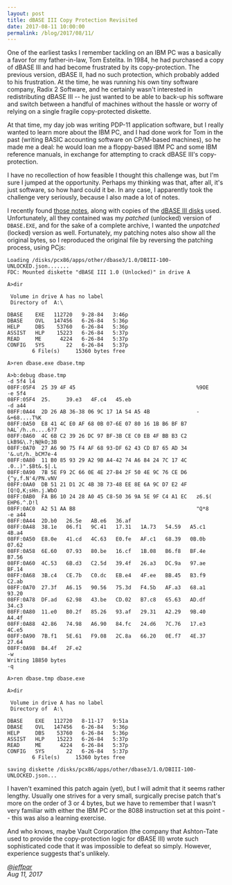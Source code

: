 ```yaml
---
layout: post
title: dBASE III Copy Protection Revisited
date: 2017-08-11 10:00:00
permalink: /blog/2017/08/11/
---
```


One of the earliest tasks I remember tackling on an IBM PC was a basically a favor for my father-in-law, Tom Estelita.
In 1984, he had purchased a copy of dBASE III and had become frustrated by its copy-protection.  The previous version,
dBASE II, had no such protection, which probably added to his frustration.  At the time, he was running his own tiny
software company, Radix 2 Software, and he certainly wasn't interested in redistributing dBASE III -- he just wanted to
be able to back-up his software and switch between a handful of machines without the hassle or worry of relying on a
single fragile copy-protected diskette.

At that time, my day job was writing PDP-11 application software, but I really wanted to learn more about the IBM PC,
and I had done work for Tom in the past (writing BASIC accounting software on CP/M-based machines), so he made me a
deal: he would loan me a floppy-based IBM PC and some IBM reference manuals, in exchange for attempting to crack dBASE
III's copy-protection.

I have no recollection of how feasible I thought this challenge was, but I'm sure I jumped at the opportunity.
Perhaps my thinking was that, after all, it's just software, so how hard could it be.  In any case, I apparently took
the challenge very seriously, because I also made a lot of notes.

I recently found [those notes](/docs/personal/#dbase-iii-copy-protection), along with copies of the
[dBASE III disks](/disks/pcx86/apps/other/dbase3/1.0/) used.  Unfortunately, all they contained was my *patched*
(unlocked) version of `DBASE.EXE`, and for the sake of a complete archive, I wanted the *unpatched* (locked) version as
well.  Fortunately, my patching notes also show all the original bytes, so I reproduced the original file by reversing
the patching process, using PCjs:

	Loading /disks/pcx86/apps/other/dbase3/1.0/DBIII-100-UNLOCKED.json.......
	FDC: Mounted diskette "dBASE III 1.0 (Unlocked)" in drive A
	
	A>dir
	
	 Volume in drive A has no label
	 Directory of  A:\
	
	DBASE    EXE   112720   9-28-84   3:46p
	DBASE    OVL   147456   6-26-84   5:36p
	HELP     DBS    53760   6-26-84   5:36p
	ASSIST   HLP    15223   6-26-84   5:37p
	READ     ME      4224   6-26-84   5:37p
	CONFIG   SYS       22   6-26-84   5:37p
	        6 File(s)     15360 bytes free
	
	A>ren dbase.exe dbase.tmp
	
	A>b:debug dbase.tmp
	-d 5f4 l4
	08FF:05F4  25 39 4F 45                                       %9OE
	-e 5f4
	08FF:05F4  25.     39.e3   4F.c4   45.eb
	-d a44
	08FF:0A44  2D 26 AB 36-38 06 9C 17 1A 54 A5 4B               -&+68....T%K
	08FF:0A50  E8 41 4C E0 AF 68 0B 07-6E 07 80 16 1B B6 BF B7   hAL`/h..n....6?7
	08FF:0A60  4C 6B C2 39 26 DC 97 BF-3B CE C0 EB 4F BB B3 C2   LkB9&\.?;N@kO;3B
	08FF:0A70  27 A6 90 75 F4 AF 68 93-DF 62 43 CD B7 65 AD 34   '&.ut/h._bCM7e-4
	08FF:0A80  11 B0 85 93 29 A2 9B A4-42 74 A6 84 24 7C 17 4C   .0..)".$Bt&.$|.L
	08FF:0A90  7B 5E F9 2C 66 0E 4E 27-B4 2F 50 4E 9C 76 CE D6   {^y,f.N'4/PN.vNV
	08FF:0AA0  DB 51 21 D1 2C 4B 3B 73-48 EE 8E 6A 9C D7 E2 4F   [Q!Q,K;sHn.j.WbO
	08FF:0AB0  FA B6 10 24 28 A0 45 C8-50 36 9A 5E 9F C4 A1 EC   z6.$( EHP6.^.D!l
	08FF:0AC0  A2 51 AA B8                                       "Q*8
	-e a44
	08FF:0A44  2D.b0   26.5e   AB.e6   36.af   
	08FF:0A48  38.1e   06.f1   9C.41   17.31   1A.73   54.59   A5.c1   4B.a4   
	08FF:0A50  E8.0e   41.cd   4C.63   E0.fe   AF.c1   68.39   0B.0b   07.62   
	08FF:0A58  6E.60   07.93   80.be   16.cf   1B.08   B6.f8   BF.4e   B7.56   
	08FF:0A60  4C.53   6B.d3   C2.5d   39.4f   26.a3   DC.9a   97.ae   BF.14   
	08FF:0A68  3B.c4   CE.7b   C0.dc   EB.e4   4F.ee   BB.45   B3.f9   C2.ab   
	08FF:0A70  27.3f   A6.15   90.56   75.3d   F4.5b   AF.a3   68.a1   93.20   
	08FF:0A78  DF.ad   62.98   43.be   CD.02   B7.c8   65.63   AD.df   34.c3   
	08FF:0A80  11.e0   B0.2f   85.26   93.af   29.31   A2.29   9B.40   A4.4f   
	08FF:0A88  42.86   74.98   A6.90   84.fc   24.d6   7C.76   17.e3   4C.e5   
	08FF:0A90  7B.f1   5E.61   F9.08   2C.8a   66.20   0E.f7   4E.37   27.64   
	08FF:0A98  B4.4f   2F.e2
	-w
	Writing 1B850 bytes
	-q
	
	A>ren dbase.tmp dbase.exe
	
	A>dir
	
	 Volume in drive A has no label
	 Directory of  A:\
	
	DBASE    EXE   112720   8-11-17   9:51a
	DBASE    OVL   147456   6-26-84   5:36p
	HELP     DBS    53760   6-26-84   5:36p
	ASSIST   HLP    15223   6-26-84   5:37p
	READ     ME      4224   6-26-84   5:37p
	CONFIG   SYS       22   6-26-84   5:37p
	        6 File(s)     15360 bytes free
	
	saving diskette /disks/pcx86/apps/other/dbase3/1.0/DBIII-100-UNLOCKED.json...

I haven't examined this patch again (yet), but I will admit that it seems rather lengthy.  Usually one strives for
a very small, surgically precise patch that's more on the order of 3 or 4 bytes, but we have to remember that I wasn't
very familiar with either the IBM PC or the 8088 instruction set at this point -- this was also a learning exercise.

And who knows, maybe Vault Corporation (the company that Ashton-Tate used to provide the copy-protection logic for
dBASE III) wrote such sophisticated code that it was impossible to defeat so simply.  However, experience suggests
that's unlikely. 

*[@jeffpar](http://twitter.com/jeffpar)*  
*Aug 11, 2017*
